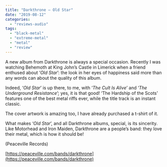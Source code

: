 ```yaml
---
title: "Darkthrone – Old Star"
date: "2019-08-12"
categories: 
  - "reviews-audio"
tags: 
  - "black-metal"
  - "extreme-metal"
  - "metal"
  - "review"
---
```


A new album from Darkthrone is always a special occasion. Recently I was watching Behemoth at King John’s Castle in Limerick when a friend enthused about ‘_Old Star_’: the look in her eyes of happiness said more than any words can about the quality of this album.

Indeed, ‘_Old Star_’ is up there, to me, with ‘_The Cult Is Alive_’ and ‘_The Underground Resistance_’; yes, it is that good! ‘The Hardship of the Scots’ features one of the best metal riffs ever, while the title track is an instant classic.

The cover artwork is amazing too, I have already purchased a t-shirt of it.

What makes ‘_Old Star_’, and all Darkthrone albums, special, is its sincerity. Like Motorhead and Iron Maiden, Darkthrone are a people’s band: they love their metal, which is how it should be!

(Peaceville Records)

[https://peaceville.com/bands/darkthrone](https://peaceville.com/bands/darkthrone)
